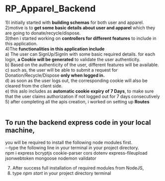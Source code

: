 ﻿# RP_Apparel_Backend

 1)I initially started with **building schemas** for both user and apparel.</br>
 2)motive is to **get some basic details about user and apparel** which they are going to donate/recycle/dispose.</br>
 3)then i started working on **controllers for different features** to include in this application.</br>
 4)The **functionalities in this application include**</br>
   a) The user can SignUp/SignIn with some basic required details. for each login, **a Cookie will be generated** to validate the user authenticity.</br>
   b) Based on the authenticity of the user, different features will be available.</br>
   c) such as, the user will be able to submit a request for Donation/Recycle/Dispose **only when logged in.**</br>
   d) as soon as the user logs out, the corresponding cookie will also be cleared from the client side.</br>
   e) this aslo includes as **automatic cookie expiry of 7 Days**, to make sure that the user claims authorization if not             logged out for 7 days consecutively </br>
5) after completing all the apis creation, i worked on setting up **Routes**</br></br>

## To run the backend express code in your local machine,</br>
you will be required to install the following node modules first.</br>
--type the following line in your terminal in your project directory.</br>
npm i express bcryptjs cookie-parser cors dotenv express-fileupload jsonwebtoken mongoose nodemon validator</br>

7) After success full installation of required modules from NodeJS,</br>
8) type *npm start* in your project directory terminal</br>
